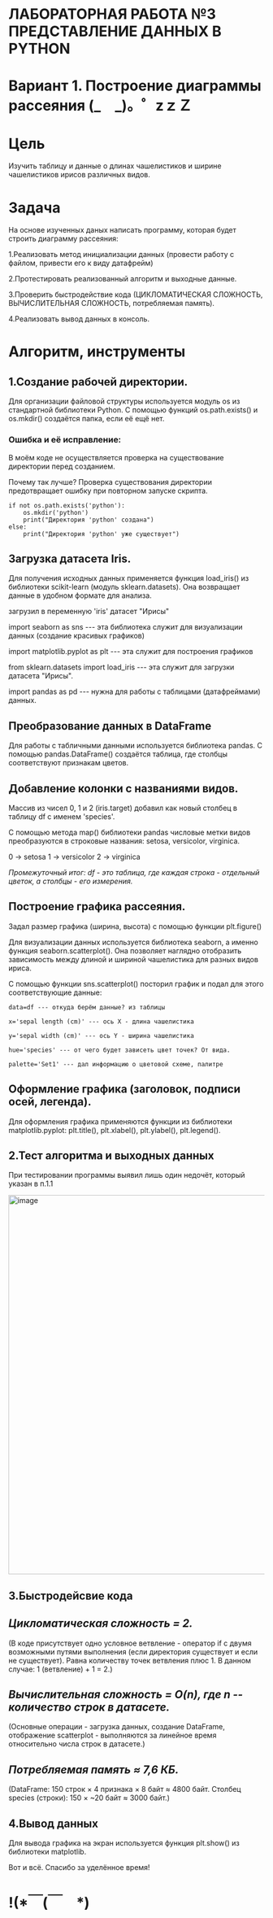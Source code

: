 # ЛАБОРАТОРНАЯ РАБОТА №3 ПРЕДСТАВЛЕНИЕ ДАННЫХ В PYTHON 
# Вариант 1. Построение диаграммы рассеяния (_　_)。゜zｚＺ

# Цель
Изучить таблицу и данные о длинах чашелистиков и ширине чашелистиков ирисов различных видов.

# Задача
На основе изученных даных написать программу, которая будет строить диаграмму рассеяния:

1.Реализовать метод инициализации данных (провести работу с файлом, привести его к виду датафрейм)

2.Протестировать реализованный алгоритм и выходные данные.

3.Проверить быстродействие кода (ЦИКЛОМАТИЧЕСКАЯ СЛОЖНОСТЬ, ВЫЧИСЛИТЕЛЬНАЯ СЛОЖНОСТЬ, потребляемая память).

4.Реализовать вывод данных в консоль.

# Алгоритм, инструменты

1.Создание рабочей директории.
-
Для организации файловой структуры используется модуль os из стандартной библиотеки Python. С помощью функций os.path.exists() и os.mkdir() создаётся папка, если её ещё нет.

### Ошибка и её исправление:

В моём коде не осуществляется проверка на существование директории перед созданием.

Почему так лучше? Проверка существования директории предотвращает ошибку при повторном запуске скрипта.

    if not os.path.exists('python'):
        os.mkdir('python')
        print("Директория 'python' создана")
    else:
        print("Директория 'python' уже существует")

Загрузка датасета Iris.
-
Для получения исходных данных применяется функция load_iris() из библиотеки scikit-learn (модуль sklearn.datasets). Она возвращает данные в удобном формате для анализа.

загрузил в переменную 'iris' датасет "Ирисы"

import seaborn as sns --- эта библиотека служит для визуализации данных (создание красивых графиков)

import matplotlib.pyplot as plt --- эта служит для построения графиков

from sklearn.datasets import load_iris --- эта служит для загрузки датасета "Ирисы". 

import pandas as pd --- нужна для работы с таблицами (датафреймами) данных.

Преобразование данных в DataFrame
-
Для работы с табличными данными используется библиотека pandas. С помощью pandas.DataFrame() создаётся таблица, где столбцы соответствуют признакам цветов.

Добавление колонки с названиями видов.
-
Массив из чисел 0, 1 и 2 (iris.target) добавил как новый столбец в таблицу df с именем 'species'.

С помощью метода map() библиотеки pandas числовые метки видов преобразуются в строковые названия: setosa, versicolor, virginica. 

0 → setosa
1 → versicolor
2 → virginica

*Промежуточный итог: df - это таблица, где каждая строка - отдельный цветок, а столбцы - его измерения.*

Построение графика рассеяния.
-
Задал размер графика (ширина, высота) с помощью функции plt.figure()

Для визуализации данных используется библиотека seaborn, а именно функция seaborn.scatterplot(). Она позволяет наглядно отобразить зависимость между длиной и шириной чашелистика для разных видов ириса.

С помощью функции sns.scatterplot() посторил график и подал для этого соответствующие данные:
   
    data=df --- откуда берём данные? из таблицы
   
    x='sepal length (cm)' --- ось X - длина чашелистика
   
    y='sepal width (cm)' --- ось Y - ширина чашелистика
   
    hue='species' --- от чего будет зависеть цвет точек? От вида.
   
    palette='Set1' --- дал информацию о цветовой схеме, палитре

Оформление графика (заголовок, подписи осей, легенда).
-
Для оформления графика применяются функции из библиотеки matplotlib.pyplot: plt.title(), plt.xlabel(), plt.ylabel(), plt.legend().


2.Тест алгоритма и выходных данных
-
При тестировании программы выявил лишь один недочёт, который указан в п.1.1

<img width="746" alt="image" src="https://github.com/user-attachments/assets/5196cc8b-ffa0-4951-b02f-61480ae03c13" />

3.Быстродейсвие кода
-
*Цикломатическая сложность = 2.*
-
(В коде присутствует одно условное ветвление - оператор if с двумя возможными путями выполнения (если директория существует и если не существует).
Равна количеству точек ветвления плюс 1. В данном случае: 1 (ветвление) + 1 = 2.)

*Вычислительная сложность = O(n), где n -- количество строк в датасете.*
-
(Основные операции - загрузка данных, создание DataFrame, отображение scatterplot - выполняются за линейное время относительно числа строк в датасете.)


*Потребляемая память ≈  7,6 КБ.*
-
(DataFrame: 150 строк × 4 признака × 8 байт ≈ 4800 байт.
Столбец species (строки): 150 × ~20 байт ≈ 3000 байт.)

4.Вывод данных
-
Для вывода графика на экран используется функция plt.show() из библиотеки matplotlib.

Вот и всё. Спасибо за уделённое время! 
# !(*￣(￣　*)

